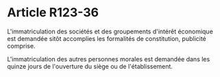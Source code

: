 # Article R123-36

L'immatriculation des sociétés et des groupements d'intérêt économique est demandée sitôt accomplies les formalités de constitution, publicité comprise.

L'immatriculation des autres personnes morales est demandée dans les quinze jours de l'ouverture du siège ou de l'établissement.
